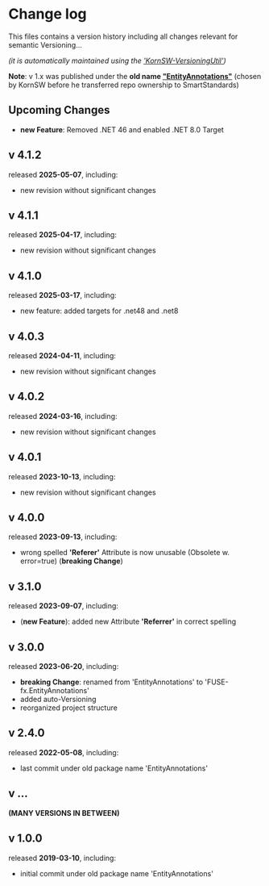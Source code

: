 # Change log
This files contains a version history including all changes relevant for semantic Versioning...

*(it is automatically maintained using the ['KornSW-VersioningUtil'](https://github.com/KornSW/VersioningUtil))*



**Note**: v 1.x was published under the **old name ["EntityAnnotations"](https://www.nuget.org/packages/EntityAnnotations)** (chosen by KornSW before he transferred repo ownership to SmartStandards)



## Upcoming Changes

* **new Feature**: Removed .NET 46 and enabled .NET 8.0 Target



## v 4.1.2
released **2025-05-07**, including:
 - new revision without significant changes



## v 4.1.1
released **2025-04-17**, including:
 - new revision without significant changes



## v 4.1.0
released **2025-03-17**, including:
 - new feature: added targets for .net48 and .net8



## v 4.0.3
released **2024-04-11**, including:
 - new revision without significant changes



## v 4.0.2
released **2024-03-16**, including:
 - new revision without significant changes



## v 4.0.1
released **2023-10-13**, including:
 - new revision without significant changes



## v 4.0.0
released **2023-09-13**, including:
 - wrong spelled **'Referer'** Attribute is now unusable (Obsolete w. error=true) (**breaking Change**)



## v 3.1.0
released **2023-09-07**, including:
 - (**new Feature**): added new Attribute **'Referrer'** in correct spelling



## v 3.0.0
released **2023-06-20**, including:
 - **breaking Change**: renamed from 'EntityAnnotations' to 'FUSE-fx.EntityAnnotations'
 - added auto-Versioning
 - reorganized project structure



## v 2.4.0

released **2022-05-08**, including:

- last commit under old package name 'EntityAnnotations'

  

## v ...

**(MANY VERSIONS IN BETWEEN)**



## v 1.0.0

released **2019-03-10**, including:

- initial commit under old package name 'EntityAnnotations'
